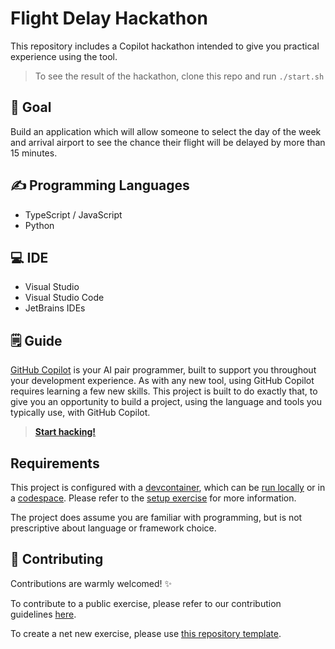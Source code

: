# Flight Delay Hackathon

<!-- REPLACE THE TITLE WITH THE NAME OF THE EXERCISE -->

This repository includes a Copilot hackathon intended to give you practical experience using the tool.

> To see the result of the hackathon, clone this repo and run `./start.sh`

## 🎯 Goal

<!-- ONE SENTENCE ABOUT THE GOAL OF THE EXERCISE -->

Build an application which will allow someone to select the day of the week and arrival airport to see the chance their flight will be delayed by more than 15 minutes.

## ✍️ Programming Languages

<!-- BULLETED LIST OF LANGUAGES INVOLVES -->

- TypeScript / JavaScript
- Python

## 💻 IDE

<!-- OPTIONALLY SPECIFY THE IDEs THAT SHOULD BE USED -->

- Visual Studio
- Visual Studio Code
- JetBrains IDEs

## 🗒️ Guide

<!-- STEP BY STEP INSTRUCTIONS DETAILING HOW TO COMPLETE THE EXERCISE -->

[GitHub Copilot](https://github.com/features/copilot) is your AI pair programmer, built to support you throughout your development experience. As with any new tool, using GitHub Copilot requires learning a few new skills. This project is built to do exactly that, to give you an opportunity to build a project, using the language and tools you typically use, with GitHub Copilot.

> **[Start hacking!](./hackathon.md)**

## Requirements

This project is configured with a [devcontainer](./.devcontainer/devcontainer.json), which can be [run locally](https://code.visualstudio.com/docs/devcontainers/containers) or in a [codespace](https://github.com/features/codespaces). Please refer to the [setup exercise](./content/0-get-started.md) for more information.

The project does assume you are familiar with programming, but is not prescriptive about language or framework choice.

## 🤝 Contributing

Contributions are warmly welcomed! ✨

To contribute to a public exercise, please refer to our contribution guidelines [here](https://github.com/ps-copilot-sandbox/.github/blob/main/.github/CONTRIBUTING.md).

To create a net new exercise, please use [this repository template](https://github.com/ps-copilot-sandbox/copilot-exercise-template).
